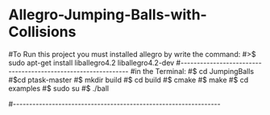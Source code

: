 # Allegro-Jumping-Balls-with-Collisions
#To Run this project you must installed allegro by write the command:
#>$ sudo apt-get install liballegro4.2 liballegro4.2-dev
#--------------------------------------------------------------
#in the Terminal:
#$ cd JumpingBalls
#$cd ptask-master
#$ mkdir build
#$ cd build
#$ cmake
#$ make
#$ cd examples
#$ sudo su
#$ ./ball

#----------------------------------------------------------------
